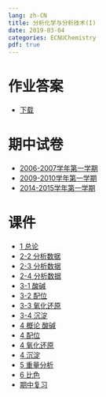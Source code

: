 ```yaml
---
lang: zh-CN
title: 分析化学与分析技术(I)
date: 2019-03-04
categories: ECNUChemistry
pdf: true
---
```

# 作业答案
* [下载](https://bf.njzjz.win/ecnuchemistry/分析化学与分析技术(I)/作业答案.pdf)

# 期中试卷
* [2006-2007学年第一学期](https://bf.njzjz.win/ecnuchemistry/分析化学与分析技术(I)/期末试卷-2006-2007学年第一学期.doc)
* [2009-2010学年第一学期](https://bf.njzjz.win/ecnuchemistry/分析化学与分析技术(I)/期末试卷-2009-2010学年第一学期.doc)
* [2014-2015学年第一学期](https://bf.njzjz.win/ecnuchemistry/分析化学与分析技术(I)/期中试卷-2014-2015学年第一学期.pdf)

# 课件
* [1 总论](https://bf.njzjz.win/ecnuchemistry/分析化学与分析技术(I)/课件-1%20总论%20[兼容模式].pdf)
* [2-2 分析数据](https://bf.njzjz.win/ecnuchemistry/分析化学与分析技术(I)/课件-2-2%20第二章%20分析数据的处理和质量保证%20[兼容模式].pdf)
* [2-3 分析数据](https://bf.njzjz.win/ecnuchemistry/分析化学与分析技术(I)/课件-2-3%20第二章%20分析数据的处理和质量保证%20[兼容模式].pdf)
* [2-4 分析数据](https://bf.njzjz.win/ecnuchemistry/分析化学与分析技术(I)/课件-2-4%20第二章%20分析数据的处理和质量保证%20[兼容模式].pdf)
* [3-1 酸碱](https://bf.njzjz.win/ecnuchemistry/分析化学与分析技术(I)/课件-3-1%20化学分析%20酸碱平衡.pdf)
* [3-2 配位](https://bf.njzjz.win/ecnuchemistry/分析化学与分析技术(I)/课件-3-2%20化学分析%20配位平衡.pdf)
* [3-3 氧化还原](https://bf.njzjz.win/ecnuchemistry/分析化学与分析技术(I)/课件-3-3%20化学分析%20氧化还原平衡.pdf)
* [3-4 沉淀](https://bf.njzjz.win/ecnuchemistry/分析化学与分析技术(I)/课件-3-4%20化学分析%20沉淀平衡.pdf)
* [4 概论 酸碱](https://bf.njzjz.win/ecnuchemistry/分析化学与分析技术(I)/课件-4%20滴定分析概论与酸碱滴定.pdf)
* [4 配位](https://bf.njzjz.win/ecnuchemistry/分析化学与分析技术(I)/课件-4%20配位滴定.pdf)
* [4 氧化还原](https://bf.njzjz.win/ecnuchemistry/分析化学与分析技术(I)/课件-4%20氧化还原滴定法-class.pdf)
* [4 沉淀](https://bf.njzjz.win/ecnuchemistry/分析化学与分析技术(I)/课件-4%20沉淀滴定法-class.pdf)
* [5 重量分析](https://bf.njzjz.win/ecnuchemistry/分析化学与分析技术(I)/课件-5%20重量分析法-class.pdf)
* [6 比色](https://bf.njzjz.win/ecnuchemistry/分析化学与分析技术(I)/课件-6%20比色法-class.pdf)
* [期中复习](https://bf.njzjz.win/ecnuchemistry/分析化学与分析技术(I)/课件-分析化学期中复习.pdf)
